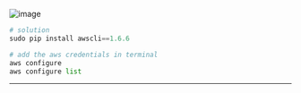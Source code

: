 ![image](https://github.com/januo-org/proof-of-concepts/assets/91359308/b9277d4e-5e4b-445b-be3f-95d6862e2f75)

```py
# solution
sudo pip install awscli==1.6.6

# add the aws credentials in terminal
aws configure
aws configure list
```
---
